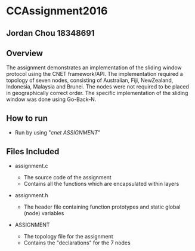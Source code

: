 # CCAssignment2016

## Jordan Chou 18348691

## Overview

The assignment demonstrates an implementation of the sliding window protocol using the CNET framework/API. The implementation required a topology of seven nodes, consisting of Australian, Fiji, NewZealand, Indonesia, Malaysia and Brunei. The nodes were not required to be placed in geographically correct order. The specific implementation of the sliding window was done using Go-Back-N.

## How to run

- Run by using "_cnet ASSIGNMENT_"

## Files Included

- assignment.c

  - The source code of the assignment
  - Contains all the functions which are encapsulated within layers

- assignment.h

  - The header file containing function prototypes and static global (node) variables

- ASSIGNMENT

  - The topology file for the assignment
  - Contains the "declarations" for the 7 nodes
